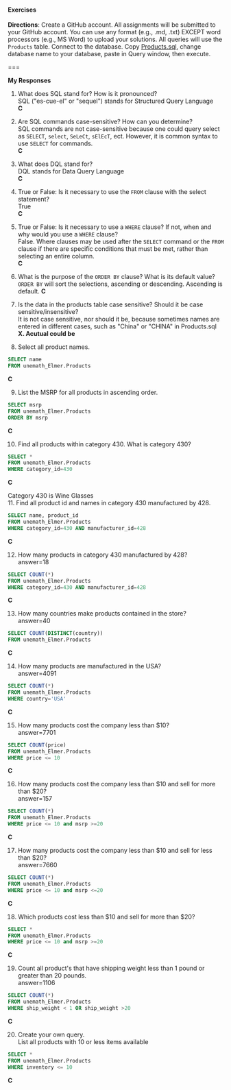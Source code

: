 #### Exercises
 
 **Directions**: Create a GitHub account.  All assignments will be submitted to your GitHub account.  You can use any format (e.g., .md, .txt) EXCEPT word processors (e.g., MS Word) to upload your solutions.  All queries will use the `Products` table.  Connect to the database.  Copy [Products.sql](https://github.com/jamesquinlan/mat301/tree/master/products), change database name to your database, paste in Query window, then execute.
 
 ===
 
 **My Responses**
 
  1. What does SQL stand for?  How is it pronounced?  
  SQL ("es-cue-el" or "sequel") stands for Structured Query Language  
    __C__

  2. Are SQL commands case-sensitive?  How can you determine?  
  SQL commands are not case-sensitive because one could query select as `SELECT`, `select`, `SeLeCt`, `sElEcT`, ect. However, it is common syntax to use `SELECT` for commands.  
    __C__


  3. What does DQL stand for?  
  DQL stands for Data Query Language  
    __C__

  4. True or False:  Is it necessary to use the `FROM` clause with the select statement?  
  True  
    __C__

  5. True or False:  Is it necessary to use a `WHERE` clause?  If not, when and why would you use a `WHERE` clause?  
  False. Where clauses may be used after the `SELECT` command or the `FROM` clause if there are specific conditions that must be met, rather than selecting an entire column.  
    __C__


  6. What is the purpose of the `ORDER BY` clause?  What is its default value?  
  `ORDER BY` will sort the selections, ascending or descending. Ascending is default.
    __C__


  7. Is the data in the products table case sensitive?  Should it be case sensitive/insensitive?  
  It is not case sensitive, nor should it be, because sometimes names are entered in different cases, such as "China" or "CHINA" in Products.sql  
    __X. Acutual could be__


  8. Select all product names.       
```SQL
SELECT name
FROM unemath_Elmer.Products
```  
  __C__


  9. List the MSRP for all products in ascending order.  
```SQL
SELECT msrp
FROM unemath_Elmer.Products
ORDER BY msrp
``` 

  __C__

  10. Find all products within  category 430.  What is category 430?  
```SQL
SELECT *
FROM unemath_Elmer.Products
WHERE category_id=430
```  

  __C__


  Category 430 is Wine Glasses  
  11. Find all product id and names in category 430 manufactured by 428.  
```SQL
SELECT name, product_id
FROM unemath_Elmer.Products
WHERE category_id=430 AND manufacturer_id=428
```  

  __C__

  12. How many products in category 430 manufactured by 428?  
  answer=18  
```SQL
SELECT COUNT(*)
FROM unemath_Elmer.Products
WHERE category_id=430 AND manufacturer_id=428
```  

  __C__


  13. How many countries make products contained in the store?  
  answer=40  
```SQL
SELECT COUNT(DISTINCT(country))
FROM unemath_Elmer.Products
```  

  __C__


  14. How many products are manufactured in the USA?  
  answer=4091
```SQL
SELECT COUNT(*)
FROM unemath_Elmer.Products
WHERE country='USA'
```  


  __C__


  15. How many products cost the company less than $10?  
  answer=7701  
```SQL
SELECT COUNT(price)
FROM unemath_Elmer.Products
WHERE price <= 10
```  


  __C__


  16. How many products cost the company less than $10 and sell for more than $20?  
  answer=157  
```SQL
SELECT COUNT(*)
FROM unemath_Elmer.Products
WHERE price <= 10 and msrp >=20
```  


  __C__


  17. How many products cost the company less than $10 and sell for less than $20?  
  answer=7660  
```SQL
SELECT COUNT(*)
FROM unemath_Elmer.Products
WHERE price <= 10 and msrp <=20
```  

  __C__


  18. Which products cost less than $10 and sell for more than $20?  
```SQL
SELECT *
FROM unemath_Elmer.Products
WHERE price <= 10 and msrp >=20
```  


  __C__


  19. Count all product's that have shipping weight less than 1 pound or greater than 20 pounds.  
  answer=1106  
```SQL
SELECT COUNT(*)
FROM unemath_Elmer.Products
WHERE ship_weight < 1 OR ship_weight >20
```  


  __C__


  20. Create your own query.  
  List all products with 10 or less items available  
```SQL
SELECT *
FROM unemath_Elmer.Products
WHERE inventory <= 10
```  
  __C__
